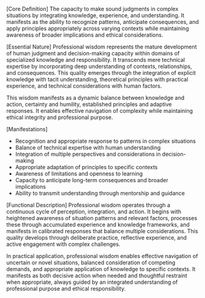 [Core Definition]
The capacity to make sound judgments in complex situations by integrating knowledge, experience, and understanding. It manifests as the ability to recognize patterns, anticipate consequences, and apply principles appropriately across varying contexts while maintaining awareness of broader implications and ethical considerations.

[Essential Nature]
Professional wisdom represents the mature development of human judgment and decision-making capacity within domains of specialized knowledge and responsibility. It transcends mere technical expertise by incorporating deep understanding of contexts, relationships, and consequences. This quality emerges through the integration of explicit knowledge with tacit understanding, theoretical principles with practical experience, and technical considerations with human factors.

This wisdom manifests as a dynamic balance between knowledge and action, certainty and humility, established principles and adaptive responses. It enables effective navigation of complexity while maintaining ethical integrity and professional purpose.

[Manifestations]
- Recognition and appropriate response to patterns in complex situations
- Balance of technical expertise with human understanding
- Integration of multiple perspectives and considerations in decision-making
- Appropriate adaptation of principles to specific contexts
- Awareness of limitations and openness to learning
- Capacity to anticipate long-term consequences and broader implications
- Ability to transmit understanding through mentorship and guidance

[Functional Description]
Professional wisdom operates through a continuous cycle of perception, integration, and action. It begins with heightened awareness of situation patterns and relevant factors, processes these through accumulated experience and knowledge frameworks, and manifests in calibrated responses that balance multiple considerations. This quality develops through deliberate practice, reflective experience, and active engagement with complex challenges.

In practical application, professional wisdom enables effective navigation of uncertain or novel situations, balanced consideration of competing demands, and appropriate application of knowledge to specific contexts. It manifests as both decisive action when needed and thoughtful restraint when appropriate, always guided by an integrated understanding of professional purpose and ethical responsibility.